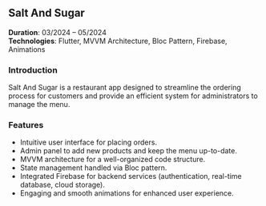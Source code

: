 ## Salt And Sugar  
**Duration**: 03/2024 – 05/2024  
**Technologies**: Flutter, MVVM Architecture, Bloc Pattern, Firebase, Animations  

### Introduction
Salt And Sugar is a restaurant app designed to streamline the ordering process for customers and provide an efficient system for administrators to manage the menu.

### Features
- Intuitive user interface for placing orders.
- Admin panel to add new products and keep the menu up-to-date.
- MVVM architecture for a well-organized code structure.
- State management handled via Bloc pattern.
- Integrated Firebase for backend services (authentication, real-time database, cloud storage).
- Engaging and smooth animations for enhanced user experience.
